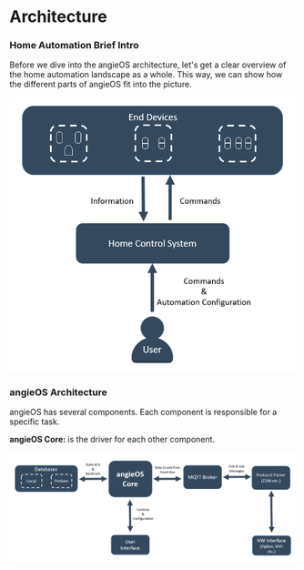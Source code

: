 # Architecture

### Home Automation Brief Intro

Before we dive into the angieOS architecture, let's get a clear overview of the home automation landscape as a whole. This way, we can show how the different parts of angieOS fit into the picture.

![Home Automation Architecture](../.gitbook/assets/image%20%281%29.png)

### angieOS Architecture

angieOS has several components. Each component is responsible for a specific task. 

**angieOS Core:** is the driver for each other component.



![](../.gitbook/assets/image%20%283%29.png)




